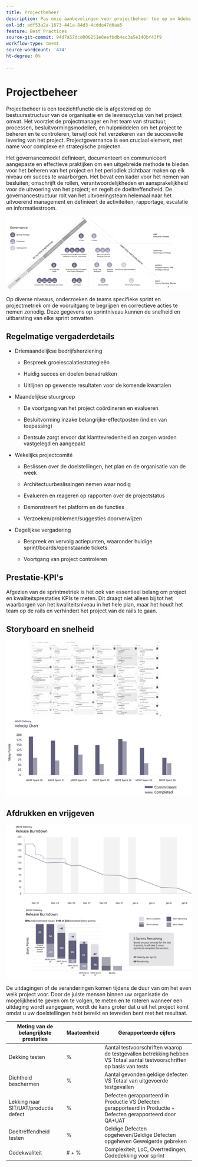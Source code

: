 ```yaml
---
title: Projectbeheer
description: Pas onze aanbevelingen voor projectbeheer toe op uw Adobe Commerce-implementatie.
exl-id: adf53a2a-1673-441a-84d3-4cdda47d6aa5
feature: Best Practices
source-git-commit: 94d7a57dcd006251e8eefbdb4ec3a5e140bf43f9
workflow-type: tm+mt
source-wordcount: '474'
ht-degree: 0%

---
```


# Projectbeheer

Projectbeheer is een toezichtfunctie die is afgestemd op de bestuursstructuur van de organisatie en de levenscyclus van het project omvat. Het voorziet de projectmanager en het team van structuur, processen, besluitvormingsmodellen, en hulpmiddelen om het project te beheren en te controleren, terwijl ook het verzekeren van de succesvolle levering van het project. Projectgovernance is een cruciaal element, met name voor complexe en strategische projecten.

Het governancemodel definieert, documenteert en communiceert aangepaste en effectieve praktijken om een uitgebreide methode te bieden voor het beheren van het project en het periodiek zichtbaar maken op elk niveau om succes te waarborgen. Het bevat een kader voor het nemen van besluiten; omschrijft de rollen, verantwoordelijkheden en aansprakelijkheid voor de uitvoering van het project; en regelt de doeltreffendheid. De governancestructuur rolt van het uitvoeringsteam helemaal naar het uitvoerend management en definieert de activiteiten, rapportage, escalatie en informatiestroom.

![Infografisch projectbeheer](../../assets/playbooks/project-governance.svg)

Op diverse niveaus, onderzoeken de teams specifieke sprint en projectmetriek om de vooruitgang te begrijpen en correctieve acties te nemen zonodig. Deze gegevens op sprintniveau kunnen de snelheid en uitbarsting van elke sprint omvatten.

## Regelmatige vergaderdetails

- Driemaandelijkse bedrijfsherziening

   - Bespreek groeiescalatiestrategieën

   - Huidig succes en doelen benadrukken

   - Uitlijnen op gewenste resultaten voor de komende kwartalen

- Maandelijkse stuurgroep

   - De voortgang van het project coördineren en evalueren

   - Besluitvorming inzake belangrijke-effectposten (indien van toepassing)

   - Dentsule zorgt ervoor dat klanttevredenheid en zorgen worden vastgelegd en aangepakt

- Wekelijks projectcomité

   - Beslissen over de doelstellingen, het plan en de organisatie van de week

   - Architectuurbeslissingen nemen waar nodig

   - Evalueren en reageren op rapporten over de projectstatus

   - Demonstreert het platform en de functies

   - Verzoeken/problemen/suggesties doorverwijzen

- Dagelijkse vergadering

   - Bespreek en vervolg actiepunten, waaronder huidige sprint/boards/openstaande tickets

   - Voortgang van project controleren

## Prestatie-KPI&#39;s

Afgezien van de sprintmetriek is het ook van essentieel belang om project en kwaliteitsprestaties KPIs te meten. Dit draagt niet alleen bij tot het waarborgen van het kwaliteitsniveau in het hele plan, maar het houdt het team op de rails en verhindert het project van de rails te gaan.

## Storyboard en snelheid

![Voorbeeld Kanban-bord](../../assets/playbooks/kanban-board-chart.svg)

## Afdrukken en vrijgeven

![Voorbeeldsprint en uitvouwdiagram](../../assets/playbooks/sprint-release-burndown.svg)

De uitdagingen of de veranderingen komen tijdens de duur van om het even welk project voor. Door de juiste mensen binnen uw organisatie de mogelijkheid te geven om te volgen, te meten en te roteren wanneer een uitdaging wordt aangegaan, wordt de kans groter dat u uit het project komt omdat u uw doelstellingen hebt bereikt en tevreden bent met het resultaat.

<table>
<thead>
  <tr>
    <th>Meting van de belangrijkste prestaties</th>
    <th>Maateenheid</th>
    <th>Gerapporteerde cijfers</th>
  </tr>
</thead>
<tbody>
  <tr>
    <td>Dekking testen</td>
    <td>%</td>
    <td>Aantal testvoorschriften waarop de testgevallen betrekking hebben VS Totaal aantal testvoorschriften op basis van tests</td>
  </tr>
  <tr>
    <td>Dichtheid beschermen</td>
    <td>%</td>
    <td>Aantal gevonden geldige defecten VS Totaal van uitgevoerde testgevallen</td>
  </tr>
  <tr>
    <td>Lekking naar SIT/UAT/productie defect</td>
    <td>%</td>
    <td>Defecten gerapporteerd in Productie VS Defecten gerapporteerd in Productie + Defecten gerapporteerd door QA+UAT</td>
  </tr>
  <tr>
    <td>Doeltreffendheid testen</td>
    <td>%</td>
    <td>Geldige Defecten opgeheven/Geldige Defecten opgeheven Geweigerde gebreken</td>
  </tr>
  <tr>
    <td>Codekwaliteit</td>
    <td># + %</td>
    <td>Complexiteit, LoC, Overtredingen, Codedekking voor sprint</td>
  </tr>
</tbody>
</table>
